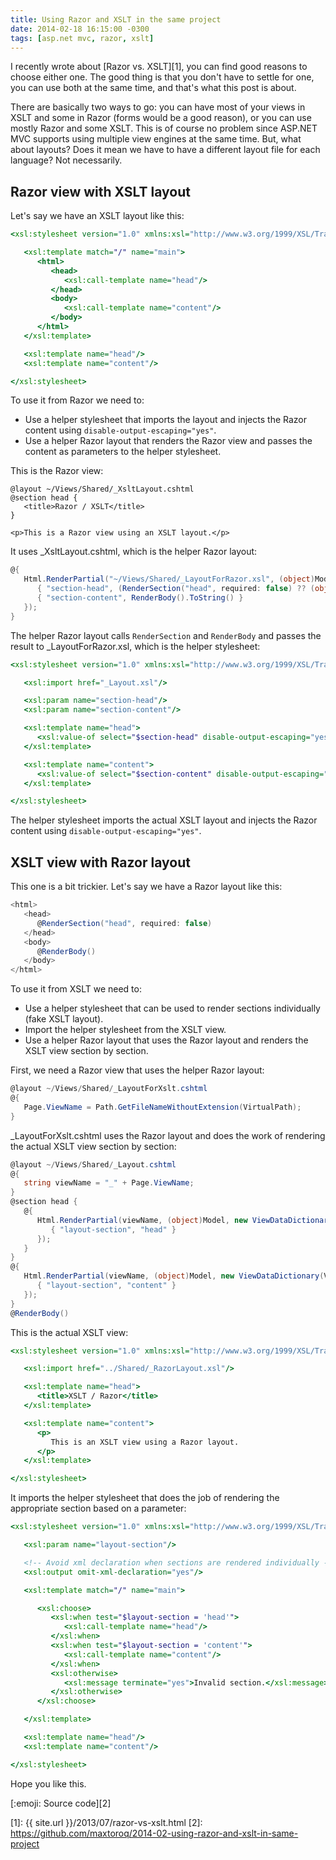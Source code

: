 ```yaml
---
title: Using Razor and XSLT in the same project
date: 2014-02-18 16:15:00 -0300
tags: [asp.net mvc, razor, xslt]
---
```


I recently wrote about [Razor vs. XSLT][1], you can find good reasons to choose either one. The good thing is that you don't have to settle for one, you can use both at the same time, and that's what this post is about.

There are basically two ways to go: you can have most of your views in XSLT and some in Razor (forms would be a good reason), or you can use mostly Razor and some XSLT. This is of course no problem since ASP.NET MVC supports using multiple view engines at the same time. But, what about layouts? Does it mean we have to have a different layout file for each language? Not necessarily.

Razor view with XSLT layout
---------------------------
Let's say we have an XSLT layout like this:

```xslt
<xsl:stylesheet version="1.0" xmlns:xsl="http://www.w3.org/1999/XSL/Transform">

   <xsl:template match="/" name="main">
      <html>
         <head>
            <xsl:call-template name="head"/>
         </head>
         <body>
            <xsl:call-template name="content"/>
         </body>
      </html>
   </xsl:template>

   <xsl:template name="head"/>
   <xsl:template name="content"/>

</xsl:stylesheet>
```

To use it from Razor we need to:

- Use a helper stylesheet that imports the layout and injects the Razor content using `disable-output-escaping="yes"`.
- Use a helper Razor layout that renders the Razor view and passes the content as parameters to the helper stylesheet.

This is the Razor view:

```aspx-cs
@layout ~/Views/Shared/_XsltLayout.cshtml
@section head {
   <title>Razor / XSLT</title>
}

<p>This is a Razor view using an XSLT layout.</p>
```

It uses _XsltLayout.cshtml, which is the helper Razor layout:

```csharp
@{ 
   Html.RenderPartial("~/Views/Shared/_LayoutForRazor.xsl", (object)Model, new ViewDataDictionary(ViewData) { 
      { "section-head", (RenderSection("head", required: false) ?? (object)"").ToString() },
      { "section-content", RenderBody().ToString() }
   });
}
```

The helper Razor layout calls `RenderSection` and `RenderBody` and passes the result to _LayoutForRazor.xsl, which is the helper stylesheet:

```xslt
<xsl:stylesheet version="1.0" xmlns:xsl="http://www.w3.org/1999/XSL/Transform">

   <xsl:import href="_Layout.xsl"/>

   <xsl:param name="section-head"/>
   <xsl:param name="section-content"/>

   <xsl:template name="head">
      <xsl:value-of select="$section-head" disable-output-escaping="yes"/>
   </xsl:template>

   <xsl:template name="content">
      <xsl:value-of select="$section-content" disable-output-escaping="yes"/>
   </xsl:template>

</xsl:stylesheet>
```

The helper stylesheet imports the actual XSLT layout and injects the Razor content using `disable-output-escaping="yes"`.

XSLT view with Razor layout
---------------------------
This one is a bit trickier. Let's say we have a Razor layout like this:

```csharp
<html>
   <head>
      @RenderSection("head", required: false)
   </head>
   <body>
      @RenderBody()
   </body>
</html>
```

To use it from XSLT we need to:

- Use a helper stylesheet that can be used to render sections individually (fake XSLT layout).
- Import the helper stylesheet from the XSLT view.
- Use a helper Razor layout that uses the Razor layout and renders the XSLT view section by section.

First, we need a Razor view that uses the helper Razor layout:

```csharp
@layout ~/Views/Shared/_LayoutForXslt.cshtml
@{ 
   Page.ViewName = Path.GetFileNameWithoutExtension(VirtualPath);
}
```

_LayoutForXslt.cshtml uses the Razor layout and does the work of rendering the actual XSLT view section by section:

```csharp
@layout ~/Views/Shared/_Layout.cshtml
@{ 
   string viewName = "_" + Page.ViewName;
}
@section head {
   @{
      Html.RenderPartial(viewName, (object)Model, new ViewDataDictionary(ViewData) { 
         { "layout-section", "head" }
      });
   }
}
@{ 
   Html.RenderPartial(viewName, (object)Model, new ViewDataDictionary(ViewData) { 
      { "layout-section", "content" }
   });
}
@RenderBody()
```

This is the actual XSLT view:

```xslt
<xsl:stylesheet version="1.0" xmlns:xsl="http://www.w3.org/1999/XSL/Transform">

   <xsl:import href="../Shared/_RazorLayout.xsl"/>

   <xsl:template name="head">
      <title>XSLT / Razor</title>
   </xsl:template>

   <xsl:template name="content">
      <p>
         This is an XSLT view using a Razor layout.
      </p>
   </xsl:template>

</xsl:stylesheet>
```

It imports the helper stylesheet that does the job of rendering the appropriate section based on a parameter:

```xslt
<xsl:stylesheet version="1.0" xmlns:xsl="http://www.w3.org/1999/XSL/Transform">

   <xsl:param name="layout-section"/>

   <!-- Avoid xml declaration when sections are rendered individually -->
   <xsl:output omit-xml-declaration="yes"/>

   <xsl:template match="/" name="main">

      <xsl:choose>
         <xsl:when test="$layout-section = 'head'">
            <xsl:call-template name="head"/>
         </xsl:when>
         <xsl:when test="$layout-section = 'content'">
            <xsl:call-template name="content"/>
         </xsl:when>
         <xsl:otherwise>
            <xsl:message terminate="yes">Invalid section.</xsl:message>
         </xsl:otherwise>
      </xsl:choose>

   </xsl:template>

   <xsl:template name="head"/>
   <xsl:template name="content"/>

</xsl:stylesheet>
```

Hope you like this.

[:emoji: Source code][2]

[1]: {{ site.url }}/2013/07/razor-vs-xslt.html
[2]: https://github.com/maxtoroq/2014-02-using-razor-and-xslt-in-same-project
